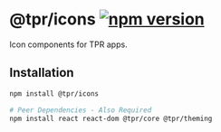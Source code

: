 # @tpr/icons [![npm version](https://flat.badgen.net/npm/v/@tpr/icons)](https://www.npmjs.com/package/@tpr/icons)

Icon components for TPR apps.

## Installation

```sh
npm install @tpr/icons

# Peer Dependencies - Also Required
npm install react react-dom @tpr/core @tpr/theming
```
